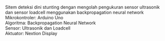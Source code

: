Sitem deteksi dini stunting dengan mengolah pengukuran sensor ultrasonik dan sensor loadcell menggunakan backpropagation neural network</br>
Mikrokontroler: Arduino Uno </br>
Algoritma: Backpropagation Neural Network</br>
Sensor: Ultrasonik dan Loadcell</br>
Aktuator: Nextion Display</br>

